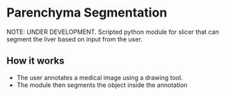 Parenchyma Segmentation
=======================

NOTE: UNDER DEVELOPMENT. Scripted python module for slicer that can segment the liver based on input from the user.

How it works
------------
* The user annotates a medical image using a drawing tool.
* The module then segments the object inside the annotation
